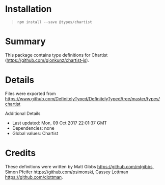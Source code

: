 # Installation
> `npm install --save @types/chartist`

# Summary
This package contains type definitions for Chartist (https://github.com/gionkunz/chartist-js).

# Details
Files were exported from https://www.github.com/DefinitelyTyped/DefinitelyTyped/tree/master/types/chartist

Additional Details
 * Last updated: Mon, 09 Oct 2017 22:01:37 GMT
 * Dependencies: none
 * Global values: Chartist

# Credits
These definitions were written by Matt Gibbs <https://github.com/mtgibbs>, Simon Pfeifer <https://github.com/psimonski>, Cassey Lottman <https://github.com/clottman>.
